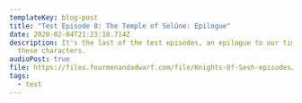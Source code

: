 ```yaml
---
templateKey: blog-post
title: "Test Episode 8: The Temple of Selûne: Epilogue"
date: 2020-02-04T21:23:18.714Z
description: It's the last of the test episodes, an epilogue to our time with
  these characters.
audioPost: true
file: https://files.fourmenandadwarf.com/file/Knights-Of-Sesh-episodes/Test_Season/D%26D-20200203.mp3
tags:
  - test
---
```

